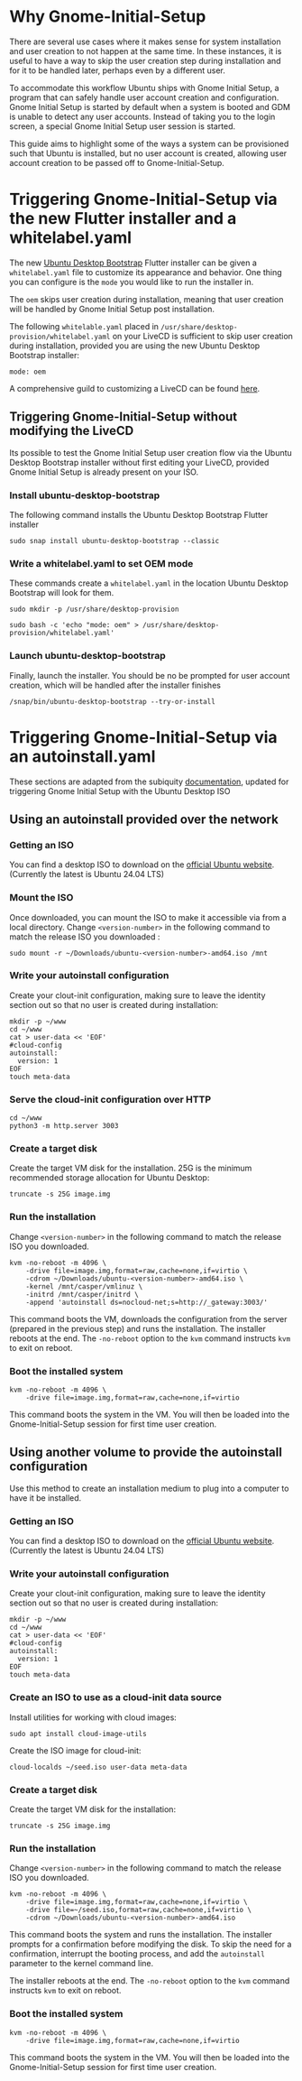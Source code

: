 # Why Gnome-Initial-Setup
There are several use cases where it makes sense for system installation and user creation to not happen at the same 
time. In these instances, it is useful to have a way to skip the user creation step during installation and for it to 
be handled later, perhaps even by a different user.

To accommodate this workflow Ubuntu ships with Gnome Initial Setup, a program that can safely handle user account 
creation and configuration. Gnome Initial Setup is started by default when a system is booted and GDM is unable to
detect any user accounts. Instead of taking you to the login screen, a special Gnome Initial Setup user session is started.

This guide aims to highlight some of the ways a system can be provisioned such that Ubuntu is installed, but no user 
account is created, allowing user account creation to be passed off to Gnome-Initial-Setup.

# Triggering Gnome-Initial-Setup via the new Flutter installer and a whitelabel.yaml

The new [Ubuntu Desktop Bootstrap](https://github.com/canonical/ubuntu-desktop-provision) Flutter installer can be 
given a `whitelabel.yaml` file to customize its appearance and behavior. One thing you can configure is the `mode` you 
would like to run the installer in. 

The `oem` skips user creation during installation, meaning that user creation will be handled by Gnome Initial Setup 
post installation.

The following `whitelable.yaml` placed in `/usr/share/desktop-provision/whitelabel.yaml` on your LiveCD is sufficient 
to skip user creation during installation, provided you are using the new Ubuntu Desktop Bootstrap installer:

```
mode: oem
```

A comprehensive guild to customizing a LiveCD can be found [here](https://help.ubuntu.com/community/LiveCDCustomization).

## Triggering Gnome-Initial-Setup without modifying the LiveCD

Its possible to test the Gnome Initial Setup user creation flow via the Ubuntu Desktop Bootstrap installer without first 
editing your LiveCD, provided Gnome Initial Setup is already present on your ISO.

### Install ubuntu-desktop-bootstrap

The following command installs the Ubuntu Desktop Bootstrap Flutter installer
```
sudo snap install ubuntu-desktop-bootstrap --classic
```

### Write a whitelabel.yaml to set OEM mode

These commands create a `whitelabel.yaml` in the location Ubuntu Desktop Bootstrap will look for them.
```
sudo mkdir -p /usr/share/desktop-provision

sudo bash -c 'echo "mode: oem" > /usr/share/desktop-provision/whitelabel.yaml'
```

### Launch ubuntu-desktop-bootstrap

Finally, launch the installer. You should be no be prompted for user account creation, which will be handled after the 
installer finishes
```
/snap/bin/ubuntu-desktop-bootstrap --try-or-install
```
# Triggering Gnome-Initial-Setup via an autoinstall.yaml

These sections are adapted from the subiquity [documentation](https://canonical-subiquity.readthedocs-hosted.com/en/latest/howto/autoinstall-quickstart.html), updated for triggering Gnome Initial Setup with the Ubuntu Desktop ISO

## Using an autoinstall provided over the network

### Getting an ISO
You can find a desktop ISO to download on the [official Ubuntu website](https://ubuntu.com/download/desktop). (Currently the latest is Ubuntu 24.04 LTS)

### Mount the ISO
Once downloaded, you can mount the ISO to make it accessible via from a local directory. Change `<version-number>` in 
the following command to match the release ISO you downloaded :

```
sudo mount -r ~/Downloads/ubuntu-<version-number>-amd64.iso /mnt
```

### Write your autoinstall configuration
Create your clout-init configuration, making sure to leave the identity section out so that no user is created during 
installation:

```
mkdir -p ~/www
cd ~/www
cat > user-data << 'EOF'
#cloud-config
autoinstall:
  version: 1
EOF
touch meta-data
```

### Serve the cloud-init configuration over HTTP

```
cd ~/www
python3 -m http.server 3003
```

### Create a target disk

Create the target VM disk for the installation. 25G is the minimum recommended storage allocation for Ubuntu Desktop:
```
truncate -s 25G image.img
```

### Run the installation

Change `<version-number>` in the following command to match the release ISO you downloaded.

```
kvm -no-reboot -m 4096 \
    -drive file=image.img,format=raw,cache=none,if=virtio \
    -cdrom ~/Downloads/ubuntu-<version-number>-amd64.iso \
    -kernel /mnt/casper/vmlinuz \
    -initrd /mnt/casper/initrd \
    -append 'autoinstall ds=nocloud-net;s=http://_gateway:3003/'
```
This command boots the VM, downloads the configuration from the server (prepared in the previous step) and runs the 
installation. The installer reboots at the end. The `-no-reboot` option to the `kvm` command instructs `kvm` to exit on reboot.

### Boot the installed system

```
kvm -no-reboot -m 4096 \
    -drive file=image.img,format=raw,cache=none,if=virtio
```
This command boots the system in the VM. You will then be loaded into the Gnome-Initial-Setup session for first time 
user creation.

## Using another volume to provide the autoinstall configuration

Use this method to create an installation medium to plug into a computer to have it be installed.

### Getting an ISO
You can find a desktop ISO to download on the [official Ubuntu website](https://ubuntu.com/download/desktop). (Currently the latest is Ubuntu 24.04 LTS)

### Write your autoinstall configuration
Create your clout-init configuration, making sure to leave the identity section out so that no user is created during 
installation:

```
mkdir -p ~/www
cd ~/www
cat > user-data << 'EOF'
#cloud-config
autoinstall:
  version: 1
EOF
touch meta-data
```

### Create an ISO to use as a cloud-init data source

Install utilities for working with cloud images:
```
sudo apt install cloud-image-utils
```

Create the ISO image for cloud-init:
```
cloud-localds ~/seed.iso user-data meta-data
```

### Create a target disk

Create the target VM disk for the installation:
```
truncate -s 25G image.img
```

### Run the installation

Change `<version-number>` in the following command to match the release ISO you downloaded.

```
kvm -no-reboot -m 4096 \
    -drive file=image.img,format=raw,cache=none,if=virtio \
    -drive file=~/seed.iso,format=raw,cache=none,if=virtio \
    -cdrom ~/Downloads/ubuntu-<version-number>-amd64.iso
```

This command boots the system and runs the installation. The installer prompts for a confirmation before modifying the
disk. To skip the need for a confirmation, interrupt the booting process, and add the `autoinstall` parameter to the 
kernel command line.

The installer reboots at the end. The `-no-reboot` option to the `kvm` command instructs `kvm` to exit on reboot.

### Boot the installed system

```
kvm -no-reboot -m 4096 \
    -drive file=image.img,format=raw,cache=none,if=virtio
```

This command boots the system in the VM. You will then be loaded into the Gnome-Initial-Setup session for first time 
user creation.


